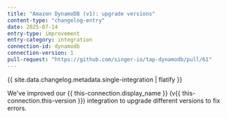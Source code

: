 ```yaml
---
title: "Amazon DynamoDB (v1): upgrade versions"
content-type: "changelog-entry"
date: 2025-07-14
entry-type: improvement
entry-category: integration
connection-id: dynamodb
connection-version: 1
pull-request: "https://github.com/singer-io/tap-dynamodb/pull/61"
---
```

{{ site.data.changelog.metadata.single-integration | flatify }}

We've improved our {{ this-connection.display_name }} (v{{ this-connection.this-version }}) integration to upgrade different versions to fix errors.
